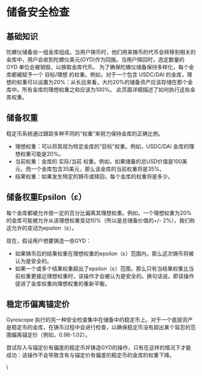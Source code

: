 # 储备安全检查

## 基础知识

陀螺仪储备由一组金库组成。当用户铸币时，他们用来铸币的代币会转移到相关的金库中，用户会收到陀螺仪美元(GYD)作为回报。当用户赎回时，选定数量的 GYD 单位会被销毁，以换取金库代币。 为了确保陀螺仪储备保持多样化，每个金库都被赋予一个 目标/理想 的权重。例如，对于一个包含 USDC/DAI 的金库，理想的权重可以设置为20%：从长远来看，大约20%的储备资产应该存储在那个金库中。所有金库的理想权重之和应该为100%。 此页面详细描述了如何执行这些金库权重。

## 储备权重

稳定币系统通过跟踪多种不同的“权重”来努力保持金库的正确比例。

* 理想权重：可以将其视为特定金库的“目标”权重。例如，USDC/DAI 金库的理想权重可能是20%。
* 当前权重：金库的 实际/当前 权重。例如，如果储备的总USD价值是100美元，而一个金库包含35美元，那么该金库的当前权重将是35%。
* 结果权重：如果发生特定的铸币或赎回，每个金库的权重将是多少。

## 储备权重Epsilon（ε）

每个金库都被允许按一定的百分比偏离其理想权重。例如，一个理想权重为20%的金库可能被允许从该理想权重变动10%（所以是总储备价值的+/- 2%），我们称这允许的变动为epsilon（ε）。

现在，假设用户想要铸造一些GYD：

* 如果铸币后的结果权重在理想权重的epsilon（ε）范围内，那么这次铸币将被认为是安全的。
* 如果一个或多个结果权重超出了epsilon（ε）范围，那么只有当结果权重比当前权重更接近理想权重时，该操作才会被认为是安全的。换句话说，即该操作促进了金库权重向理想权重的重新平衡。

## 稳定币偏离锚定价

Gyroscope 执行的另一种安全检查集中在储备中的稳定币上。对于一个底层资产是稳定币的金库，在铸币过程中会进行检查，以确保稳定币没有超出某个容忍的范围偏离锚定价（例如，0.98-1.02）。

尝试存入与锚定价有偏差的稳定币并铸造GYD的操作，只有在这样的情况下才能成功：该操作不会导致含有与锚定价有偏差的稳定币的金库的权重下降。

\

